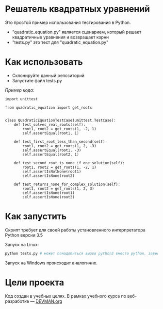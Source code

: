 # Решатель квадратных уравнений

Это простой пример использования тестирования в Python.
* "quadratic_equation.py" является сценарием, который решает квадратичные уравнения и возвращает корни
* "tests.py" это тест для "quadratic_equation.py"

# Как использовать

* Склонируйте данный репозиторий
* Запустите файл tests.py

*Пример кода:*
```
import unittest

from quadratic_equation import get_roots


class QuadraticEquationTestCase(unittest.TestCase):
    def test_solves_real_roots(self):
        root1, root2 = get_roots(1, -2, 1)
        self.assertEqual(root1, 1)

    def test_first_root_less_than_second(self):
        root1, root2 = get_roots(1, 2, -3)
        self.assertEqual(root1, -3)
        self.assertEqual(root2, 1)

    def test_second_root_is_none_if_one_solution(self):
        root1, root2 = get_roots(1, -2, 1)
        self.assertIsNotNone(root1)
        self.assertIsNone(root2)

    def test_returns_none_for_complex_solution(self):
        root1, root2 = get_roots(1, 2, 3)
        self.assertIsNone(root1)
        self.assertIsNone(root2)
```

# Как запустить

Скрипт требует для своей работы установленного интерпретатора Python версии 3.5

Запуск на Linux:

```bash
python tests.py # может понадобиться вызов python3 вместо python, зависит от настроек операционной системы
```

Запуск на Windows происходит аналогично.

# Цели проекта

Код создан в учебных целях. В рамках учебного курса по веб-разработке ― [DEVMAN.org](https://devman.org)

